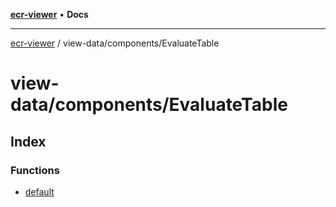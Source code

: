 [**ecr-viewer**](../../../README.md) • **Docs**

***

[ecr-viewer](../../../README.md) / view-data/components/EvaluateTable

# view-data/components/EvaluateTable

## Index

### Functions

- [default](functions/default.md)
